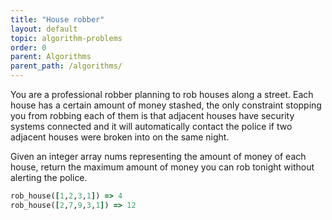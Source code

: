 ```yaml
---
title: "House robber"
layout: default
topic: algorithm-problems
order: 0
parent: Algorithms
parent_path: /algorithms/
---
```

You are a professional robber planning to rob houses along a street. Each house has a certain amount of money stashed, the only constraint stopping you from robbing each of them is that adjacent houses have security systems connected and it will automatically contact the police if two adjacent houses were broken into on the same night.

Given an integer array nums representing the amount of money of each house, return the maximum amount of money you can rob tonight without alerting the police.

```ruby
rob_house([1,2,3,1]) => 4
rob_house([2,7,9,3,1]) => 12
```